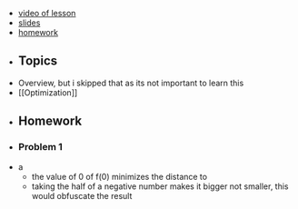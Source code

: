- [video of lesson](https://www.youtube.com/watch?v=J8Eh7RqggsU)
- [slides](https://stanford-cs221.github.io/autumn2019/lectures/index.html#include=overview.js&mode=print1pp)
- [homework](https://stanford-cs221.github.io/autumn2019/assignments/foundations/index.html)
- ## Topics
- Overview, but i skipped that as its not important to learn this
- [[Optimization]]
- ## Homework
- ### Problem 1
- a
	- the value of 0 of f(0) minimizes the distance to
	- taking the half of a negative number makes it bigger not smaller, this would obfuscate the result